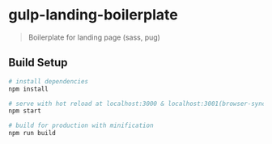 # gulp-landing-boilerplate

> Boilerplate for landing page (sass, pug)

## Build Setup

``` bash
# install dependencies
npm install

# serve with hot reload at localhost:3000 & localhost:3001(browser-sync ui)
npm start

# build for production with minification
npm run build

```

